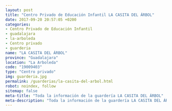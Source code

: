 ```yaml
---
layout: post
title: "Centro Privado de Educación Infantil LA CASITA DEL ÁRBOL"
date: 2017-09-20 20:57:05 +0200
categories:
- Centro Privado de Educación Infantil
- guadalajara
- la-arboleda
- Centro privado
- guarderia
name: "LA CASITA DEL ÁRBOL"
province: "Guadalajara"
location: "La Arboleda"
code: "19009403"
type: "Centro privado"
img: guarderia.jpg
permalink: /guarderias/la-casita-del-arbol.html
robot: noindex, follow
sitemap: false
meta-title: "Toda la información de la guardería LA CASITA DEL ÁRBOL"
meta-description: "Toda la información de la guardería LA CASITA DEL ÁRBOL"
---
```

